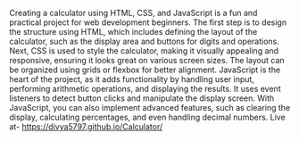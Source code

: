 Creating a calculator using HTML, CSS, and JavaScript is a fun and practical project for web development beginners. The first step is to design the structure using HTML, which includes defining the layout of the calculator, such as the display area and buttons for digits and operations. Next, CSS is used to style the calculator, making it visually appealing and responsive, ensuring it looks great on various screen sizes. The layout can be organized using grids or flexbox for better alignment. JavaScript is the heart of the project, as it adds functionality by handling user input, performing arithmetic operations, and displaying the results. It uses event listeners to detect button clicks and manipulate the display screen. With JavaScript, you can also implement advanced features, such as clearing the display, calculating percentages, and even handling decimal numbers.
Live at- https://divya5797.github.io/Calculator/
